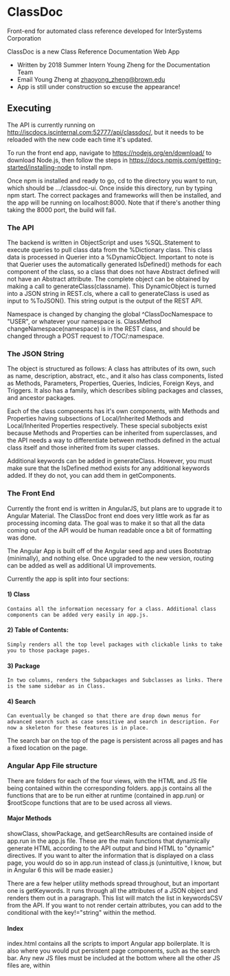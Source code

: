 # ClassDoc
Front-end for automated class reference developed for InterSystems Corporation

ClassDoc is a new Class Reference Documentation Web App
  - Written by 2018 Summer Intern Young Zheng for the Documentation Team
  - Email Young Zheng at zhaoyong_zheng@brown.edu
  - App is still under construction so excuse the appearance!

## Executing
The API is currently running on http://iscdocs.iscinternal.com:52777/api/classdoc/, but it needs to be reloaded with the new code each time it's updated.

To run the front end app, navigate to https://nodejs.org/en/download/ to download Node.js, then follow the steps in https://docs.npmjs.com/getting-started/installing-node to install npm.

Once npm is installed and ready to go, cd to the directory you want to run, which should be .../classdoc-ui.
Once inside this directory, run by typing npm start. The correct packages and frameworks will then be installed, and the app will be running on localhost:8000. Note that if there's another thing taking the 8000 port, the build will fail.

### The API
The backend is written in ObjectScript and uses %SQL.Statement to execute queries to pull class data from the %Dictionary class. This class data is processed in Querier into a %DynamicObject. Important to note is that Querier uses the automatically generated IsDefined() methods for each component of the class, so a class that does not have Abstract defined will not have an Abstract attribute. The complete object can be obtained by making a call to generateClass(classname). This DynamicObject is turned into a JSON string in REST.cls, where a call to generateClass is used as input to %ToJSON(). This string output is the output of the REST API.

Namespace is changed by changing the global ^ClassDocNamespace to "USER", or whatever your namespace is. ClassMethod changeNamespace(namespace) is in the REST class, and should be changed through a POST request to /TOC/:namespace.


### The JSON String
The object is structured as follows: A class has attributes of its own, such as name, description, abstract, etc., and it also has class components, listed as Methods, Parameters, Properties, Queries, Indicies, Foreign Keys, and Triggers.
It also has a family, which describes sibling packages and classes, and ancestor packages.

Each of the class components has it's own components, with Methods and Properties having subsections of Local/Inherited Methods and Local/Inherited Properties respectively. These special subobjects exist because Methods and Properties can be inherited from superclasses, and the API needs a way to differentiate between methods defined in the actual class itself and those inherited from its super classes.

Additional keywords can be added in generateClass. However, you must make sure that the IsDefined method exists for any additional keywords added. If they do not, you can add them in getComponents.  

### The Front End
Currently the front end is written in AngularJS, but plans are to upgrade it to Angular Material. The ClassDoc front end does very little work as far as processing incoming data. The goal was to make it so that all the data coming out of the API would be human readable once a bit of formatting was done.

The Angular App is built off of the Angular seed app and uses Bootstrap (minimally), and nothing else. Once upgraded to the new version, routing can be added as well as additional UI improvements.

Currently the app is split into four sections:
#### 1) Class
    Contains all the information necessary for a class. Additional class components can be added very easily in app.js.
#### 2) Table of Contents:
    Simply renders all the top level packages with clickable links to take you to those package pages.
#### 3) Package
    In two columns, renders the Subpackages and Subclasses as links. There is the same sidebar as in Class.
#### 4) Search
    Can eventually be changed so that there are drop down menus for advanced search such as case sensitive and search in description. For now a skeleton for these features is in place.

The search bar on the top of the page is persistent across all pages and has a fixed location on the page.

### Angular App File structure
There are folders for each of the four views, with the HTML and JS file being contained within the corresponding folders. app.js contains all the functions that are to be run either at runtime (contained in app.run) or $rootScope functions that are to be used across all views.

#### Major Methods
showClass, showPackage, and getSearchResults are contained inside of app.run in the app.js file. These are the main functions that dynamically generate HTML according to the API output and bind HTML to "dynamic" directives. If you want to alter the information that is displayed on a class page, you would do so in app.run instead of class.js (unintuitive, I know, but in Angular 6 this will be made easier.)

There are a few helper utility methods spread throughout, but an important one is getKeywords. It runs through all the attributes of a JSON object and renders them out in a paragraph. This list will match the list in keywordsCSV from the API. If you want to not render certain attributes, you can add to the conditional with the key!="string" within the method.

#### Index
index.html contains all the scripts to import Angular app boilerplate. It is also where you would put persistent page components, such as the search bar. Any new JS files must be included at the bottom where all the other JS files are, within <script> tags. This is also where you would add additional frameworks like JQuery.
